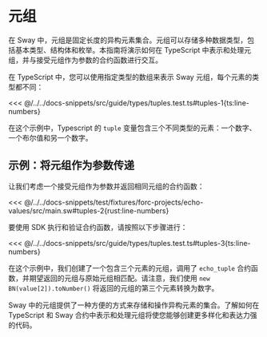 # 元组

在 Sway 中，元组是固定长度的异构元素集合。元组可以存储多种数据类型，包括基本类型、结构体和枚举。本指南将演示如何在 TypeScript 中表示和处理元组，并与接受元组作为参数的合约函数进行交互。

在 TypeScript 中，您可以使用指定类型的数组来表示 Sway 元组，每个元素的类型都不同：

<<< @/../../docs-snippets/src/guide/types/tuples.test.ts#tuples-1{ts:line-numbers}

在这个示例中，Typescript 的 `tuple` 变量包含三个不同类型的元素：一个数字、一个布尔值和另一个数字。

## 示例：将元组作为参数传递

让我们考虑一个接受元组作为参数并返回相同元组的合约函数：

<<< @/../../docs-snippets/test/fixtures/forc-projects/echo-values/src/main.sw#tuples-2{rust:line-numbers}

要使用 SDK 执行和验证合约函数，请按照以下步骤进行：

<<< @/../../docs-snippets/src/guide/types/tuples.test.ts#tuples-3{ts:line-numbers}

在这个示例中，我们创建了一个包含三个元素的元组，调用了 `echo_tuple` 合约函数，并期望返回的元组与原始元组相匹配。请注意，我们使用 `new BN(value[2]).toNumber()` 将返回的元组的第三个元素转换为数字。

Sway 中的元组提供了一种方便的方式来存储和操作异构元素的集合。了解如何在 TypeScript 和 Sway 合约中表示和处理元组将使您能够创建更多样化和表达力强的代码。
